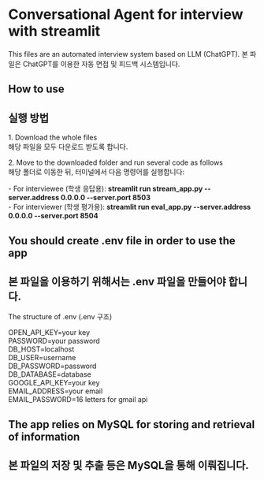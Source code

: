 # Conversational Agent for interview with streamlit 

This files are an automated interview system based on LLM (ChatGPT).
본 파일은 ChatGPT를 이용한 자동 면접 및 피드백 시스템입니다.  

<h2>How to use</h2>
<h2>실행 방법</h2>
1. Download the whole files<br>
해당 파일을 모두 다운로드 받도록 합니다.<p>
2. Move to the downloaded folder and run several code as follows<br>
해당 폴더로 이동한 뒤, 터미널에서 다음 명령어를 실행합니다:<p>
- For interviewee (학생 응답용): <b>streamlit run stream_app.py --server.address 0.0.0.0 --server.port 8503</b><br>
- For interviewer (학생 평가용): <b>streamlit run eval_app.py --server.address 0.0.0.0 --server.port 8504</b><br>

<h2> You should create .env file in order to use the app</h2>
<h2>본 파일을 이용하기 위해서는 .env 파일을 만들어야 합니다.</h2>

The structure of .env (.env 구조)

OPEN_API_KEY=your key  
PASSWORD=your password  
DB_HOST=localhost  
DB_USER=username  
DB_PASSWORD=password  
DB_DATABASE=database  
GOOGLE_API_KEY=your key  
EMAIL_ADDRESS=your email  
EMAIL_PASSWORD=16 letters for gmail api  

<h2>The app relies on MySQL for storing and retrieval of information</h2>
<h2>본 파일의 저장 및 추출 등은 MySQL을 통해 이뤄집니다.</h2>
